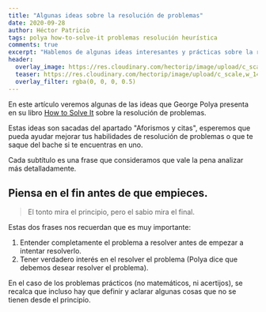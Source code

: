 ```yaml
---
title: "Algunas ideas sobre la resolución de problemas"
date: 2020-09-28
author: Héctor Patricio
tags: polya how-to-solve-it problemas resolución heurística
comments: true
excerpt: "Hablemos de algunas ideas interesantes y prácticas sobre la resolución de problemas, que te pueden ayudar a salir de un bache contra un problema difícil."
header:
  overlay_image: https://res.cloudinary.com/hectorip/image/upload/c_scale,w_1400/v1584726004/FD195E45-0206-4229-AFC7-11E7AD35DB9C_fbjqje.jpg
  teaser: https://res.cloudinary.com/hectorip/image/upload/c_scale,w_1400/v1584726004/FD195E45-0206-4229-AFC7-11E7AD35DB9C_fbjqje.jpg
  overlay_filter: rgba(0, 0, 0, 0.5)
---
```


En este artículo veremos algunas de las ideas que George Polya presenta en su libro [How to Solve It]() sobre la resolución de problemas.

Estas ideas son sacadas del apartado "Aforismos y citas", esperemos que pueda ayudar mejorar tus habilidades de resolución de problemas o que te saque del bache si te encuentras en uno.

Cada subtítulo es una frase que consideramos que vale la pena analizar más detalladamente.

## Piensa en el fin antes de que empieces.

> El tonto mira el principio, pero el sabio mira el final.

Estas dos frases nos recuerdan que es muy importante:

1. Entender completamente el problema a resolver antes de empezar a intentar resolverlo.
2. Tener verdadero interés en el resolver el problema (Polya dice que debemos desear resolver el problema).

En el caso de los problemas prácticos (no matemáticos, ni acertijos), se recalca que incluso hay que definir y aclarar algunas cosas que no se tienen desde el principio.

##


